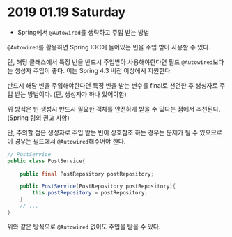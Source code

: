 # 2019 01.19 Saturday

- Spring에서 `@Autowired`를 생략하고 주입 받는 방법

`@Autowired`를 활용하면 Spring IOC에 들어있는 빈을 주입 받아 사용할 수 있다.

단, 해당 클래스에서 특정 빈을 반드시 주입받아 사용해야한다면 필드 `@Autowired`보다는 생성자 주입이 좋다. 이는 Spring 4.3 버전 이상에서 지원한다.

반드시 해당 빈을 주입해야한다면 특정 빈을 받는 변수를 final로 선언한 후 생성자로 주입 받는 방법이다. (단, 생성자가 하나 있어야함)

위 방식은 빈 생성시 반드시 필요한 객체를 안전하게 받을 수 있다는 점에서 추천된다. (Spring 팀의 권고 사항)

단, 주의할 점은 생성자로 주입 받는 빈이 상호참조 하는 경우는 문제가 될 수 있으므로 이 경우는 필드에서 `@Autowired`해주어야 한다.

```java
// PostService
public class PostService{
    
    public final PostRepository postRepository;

    public PostService(PostRepository postRepository){
        this.postRepository = postRepository;
    }
    // ...
}
```

위와 같은 방식으로 `@Autowired` 없이도 주입을 받을 수 있다.